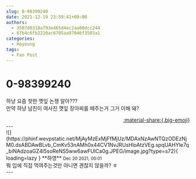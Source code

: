 ```yaml
---
slug: 0-98399240
date: 2021-12-19 23:59:41+09:00
authors:
  - 3507d0318a793e465d4ec2aa00dcc244
  - 67b4c6fb2220ac6705aa97046f3503a1
categories:
  - Hayoung
tags:
  - Fan Post
---
```


# 0-98399240

<div class="post-container" markdown="1">
<div class="content-container md-sidebar__scrollwrap" markdown="1">

하냥 요즘 핫한 깻잎 논쟁 알아???<br>만약 하냥 남친이 여사친 깻잎 장아찌를 떼주는거 그거 이해 돼?

</div>
</div>

<div style="text-align: right;" markdown="1">
<a href="https://weverse.io/fromis9/fanpost/0-98399240" style="text-align: right;">:material-share:{.big-emoji}</a>
</div>
---

<div class="comments-container md-sidebar__scrollwrap" markdown="1">
<div class="comment" markdown="1">
<div class='id-container' markdown="1">
![](https://phinf.wevpstatic.net/MjAyMzExMjFfMjUz/MDAxNzAwNTQzODEzNjM0.dsABDAwBLvb_CmKv53nAMh0x44CV1NvJRUsHloAtzVEg.spqUAHYle7q_biNAdzoaGZ4l5soReNS5ww6awFUlCa0g.JPEG/image.jpg?type=s72){ loading=lazy }
**<span class="artist">하영</span>** <small>Dec 20 2021, 00:01</small><br>
</div>
<div class='comment-body' markdown="1">
뭐 입에 직접 먹여주는것만 아니면 괜찮지 않을까? ㅎ
</div>
</div>
</div>
---

